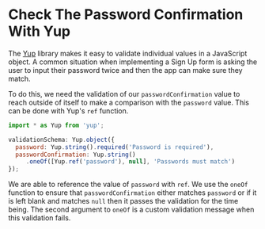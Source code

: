 # Check The Password Confirmation With Yup

The [Yup](https://github.com/jquense/yup) library makes it easy to validate
individual values in a JavaScript object. A common situation when
implementing a Sign Up form is asking the user to input their password twice
and then the app can make sure they match.

To do this, we need the validation of our `passwordConfirmation` value to
reach outside of itself to make a comparison with the `password` value. This
can be done with Yup's `ref` function.

```javascript
import * as Yup from 'yup';

validationSchema: Yup.object({
  password: Yup.string().required('Password is required'),
  passwordConfirmation: Yup.string()
     .oneOf([Yup.ref('password'), null], 'Passwords must match')
});
```

We are able to reference the value of `password` with `ref`. We use the
`oneOf` function to ensure that `passwordConfirmation` either matches
`password` or if it is left blank and matches `null` then it passes the
validation for the time being. The second argument to `oneOf` is a custom
validation message when this validation fails.
